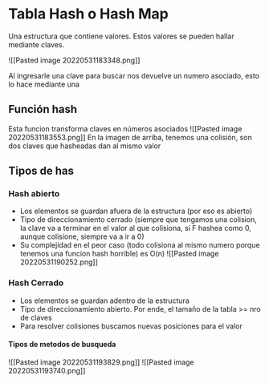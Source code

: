 # Tabla Hash o Hash Map
Una estructura que contiene valores. Estos valores se pueden hallar mediante claves.

![[Pasted image 20220531183348.png]]

Al ingresarle una clave para buscar nos devuelve un numero asociado, esto lo hace mediante una 

## Función hash
Esta funcion transforma claves en números asociados
![[Pasted image 20220531183553.png]]
En la imagen de arriba, tenemos una colisión, son dos claves que hasheadas dan al mismo valor

## Tipos de has
### Hash abierto
- Los elementos se guardan afuera de la estructura (por eso es abierto)
- Tipo de direccionamiento cerrado (siempre que tengamos una colision, la clave va a terminar en el valor al que colisiona, si F hashea como 0, aunque colisione, siempre va a ir a 0)
- Su complejidad en el peor caso (todo colisiona al mismo numero porque tenemos una funcion hash horrible) es O(n)
![[Pasted image 20220531190252.png]]
### Hash Cerrado
- Los elementos se guardan adentro de la estructura
- Tipo de direccionamiento abierto. Por ende, el tamaño de la tabla >= nro de claves
- Para resolver colisiones buscamos nuevas posiciones para el valor
#### Tipos de metodos de busqueda
![[Pasted image 20220531193829.png]]
![[Pasted image 20220531193740.png]]